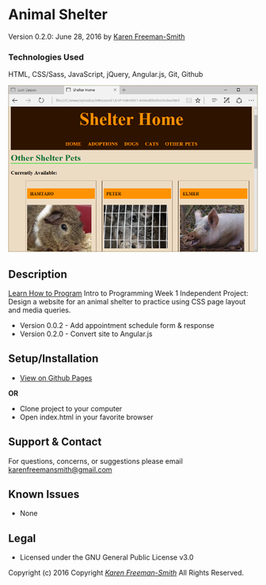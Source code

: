 # Animal Shelter
Version 0.2.0: June 28, 2016
by [Karen Freeman-Smith](https://karenfreemansmith.github.io)

### Technologies Used
HTML, CSS/Sass, JavaScript, jQuery, Angular.js, Git, Github

![screenshot of project running](screenshot.png)

## Description
[Learn How to Program](http://learnhowtoprogram.com) Intro to Programming Week 1 Independent Project: Design a website for an animal shelter to practice using CSS page layout and media queries.
* Version 0.0.2 - Add appointment schedule form & response
* Version 0.2.0 - Convert site to Angular.js

## Setup/Installation
* [View on Github Pages](https://karenfreemansmith.github.io/LHP-IntroWk1-AnimalShelter)

 __OR__
* Clone project to your computer
* Open index.html in your favorite browser

## Support & Contact
For questions, concerns, or suggestions please email karenfreemansmith@gmail.com

## Known Issues
* None

## Legal
* Licensed under the GNU General Public License v3.0

Copyright (c) 2016 Copyright _[Karen Freeman-Smith](https://karenfreemansmith.github.io)_ All Rights Reserved.

